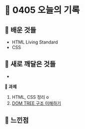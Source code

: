 # 🧸 0405 오늘의 기록
## 💙 배운 것들
* HTML Living Standard
* CSS

## 💚 새로 깨달은 것들
* 

**📍 과제**
1. HTML, CSS 정리 o
2. [DOM TREE 구조 이해하기](https://github.com/iRRPL-AR/FE_School_2_hw/blob/main/April/0405.md)

## 💜 느낀점

